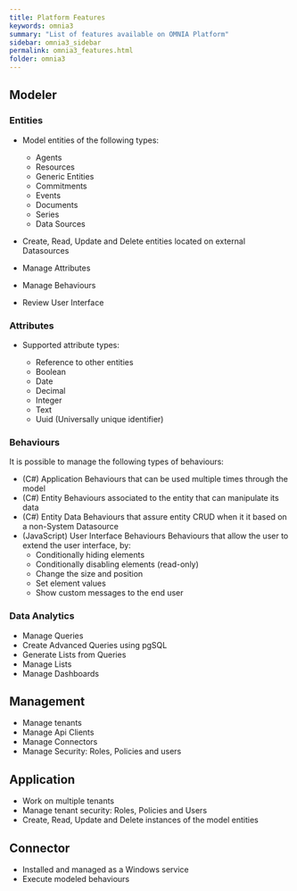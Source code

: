 ```yaml
---
title: Platform Features
keywords: omnia3
summary: "List of features available on OMNIA Platform"
sidebar: omnia3_sidebar
permalink: omnia3_features.html
folder: omnia3
---
```


## Modeler

### Entities

- Model entities of the following types:

    - Agents
    - Resources
    - Generic Entities
    - Commitments
    - Events
    - Documents
    - Series
    - Data Sources

- Create, Read, Update and Delete entities located on external Datasources
- Manage Attributes
- Manage Behaviours
- Review User Interface

### Attributes

- Supported attribute types:
    
    - Reference to other entities
    - Boolean
    - Date
    - Decimal
    - Integer
    - Text
    - Uuid (Universally unique identifier)
    
### Behaviours

It is possible to manage the following types of behaviours:

- (C#) Application
Behaviours that can be used multiple times through the model
- (C#) Entity
Behaviours associated to the entity that can manipulate its data
- (C#) Entity Data
Behaviours that assure entity CRUD when it it based on a non-System Datasource
- (JavaScript) User Interface Behaviours
Behaviours that allow the user to extend the user interface, by:
    - Conditionally hiding elements
    - Conditionally disabling elements (read-only)
    - Change the size and position
    - Set element values
    - Show custom messages to the end user

### Data Analytics

- Manage Queries
- Create Advanced Queries using pgSQL
- Generate Lists from Queries
- Manage Lists
- Manage Dashboards

## Management

- Manage tenants
- Manage Api Clients
- Manage Connectors
- Manage Security: Roles, Policies and users

## Application

- Work on multiple tenants
- Manage tenant security: Roles, Policies and Users
- Create, Read, Update and Delete instances of the model entities

## Connector

- Installed and managed as a Windows service
- Execute modeled behaviours




